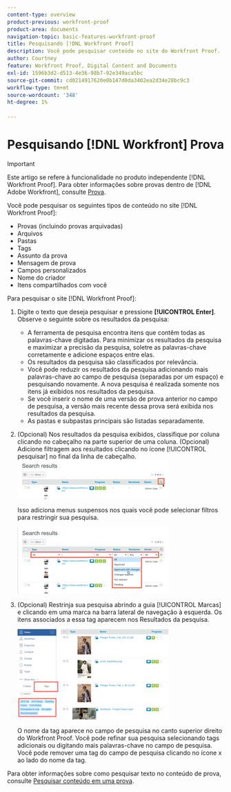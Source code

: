 ```yaml
---
content-type: overview
product-previous: workfront-proof
product-area: documents
navigation-topic: basic-features-workfront-proof
title: Pesquisando [!DNL Workfront Proof]
description: Você pode pesquisar conteúdo no site do Workfront Proof.
author: Courtney
feature: Workfront Proof, Digital Content and Documents
exl-id: 1596b3d2-d513-4e36-98b7-92e349aca5bc
source-git-commit: cd0214917620e0b147d0da3402ea2d34e28bc9c3
workflow-type: tm+mt
source-wordcount: '348'
ht-degree: 1%

---
```


# Pesquisando [!DNL Workfront] Prova

>[!IMPORTANT]
>
>Este artigo se refere à funcionalidade no produto independente [!DNL Workfront Proof]. Para obter informações sobre provas dentro de [!DNL Adobe Workfront], consulte [Prova](../../../review-and-approve-work/proofing/proofing.md).

Você pode pesquisar os seguintes tipos de conteúdo no site [!DNL Workfront Proof]:

* Provas (incluindo provas arquivadas)
* Arquivos
* Pastas
* Tags
* Assunto da prova
* Mensagem de prova
* Campos personalizados
* Nome do criador
* Itens compartilhados com você

Para pesquisar o site [!DNL Workfront Proof]:

1. Digite o texto que deseja pesquisar e pressione **[!UICONTROL Enter]**.\
   Observe o seguinte sobre os resultados da pesquisa:

   * A ferramenta de pesquisa encontra itens que contêm todas as palavras-chave digitadas. Para minimizar os resultados da pesquisa e maximizar a precisão da pesquisa, soletre as palavras-chave corretamente e adicione espaços entre elas.
   * Os resultados da pesquisa são classificados por relevância.
   * Você pode reduzir os resultados da pesquisa adicionando mais palavras-chave ao campo de pesquisa (separadas por um espaço) e pesquisando novamente. A nova pesquisa é realizada somente nos itens já exibidos nos resultados da pesquisa.
   * Se você inserir o nome de uma versão de prova anterior no campo de pesquisa, a versão mais recente dessa prova será exibida nos resultados da pesquisa.
   * As pastas e subpastas principais são listadas separadamente.

1. (Opcional) Nos resultados da pesquisa exibidos, classifique por coluna clicando no cabeçalho na parte superior de uma coluna. (Opcional) Adicione filtragem aos resultados clicando no ícone [!UICONTROL pesquisar] no final da linha de cabeçalho. ![Search_filter_in_Search_results.png](assets/search-filter-in-search-results-350x90.png)

   Isso adiciona menus suspensos nos quais você pode selecionar filtros para restringir sua pesquisa.

   ![Search_filter_boxes_appear_in_Search_results.png](assets/search-filter-boxes-appear-in-search-results-350x154.png)

1. (Opcional) Restrinja sua pesquisa abrindo a guia [!UICONTROL Marcas] e clicando em uma marca na barra lateral de navegação à esquerda. Os itens associados a essa tag aparecem nos Resultados da pesquisa.

   ![Pesquisando_por_marca.png](assets/searching-by-tag-350x209.png)

   O nome da tag aparece no campo de pesquisa no canto superior direito do Workfront Proof. Você pode refinar sua pesquisa selecionando tags adicionais ou digitando mais palavras-chave no campo de pesquisa. Você pode remover uma tag do campo de pesquisa clicando no ícone x ao lado do nome da tag.

Para obter informações sobre como pesquisar texto no conteúdo de prova, consulte [Pesquisar conteúdo em uma prova](../../../review-and-approve-work/proofing/reviewing-proofs-within-workfront/review-a-proof/search-in-a-proof.md).

